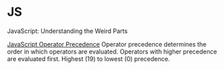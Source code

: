 # JS
JavaScript: Understanding the Weird Parts

<a href="https://developer.mozilla.org/en/docs/Web/JavaScript/Reference/Operators/Operator_Precedence">JavaScript Operator Precedence</a>
Operator precedence determines the order in which operators are evaluated. Operators with higher precedence are evaluated first.
Highest (19) to lowest (0) precedence.
